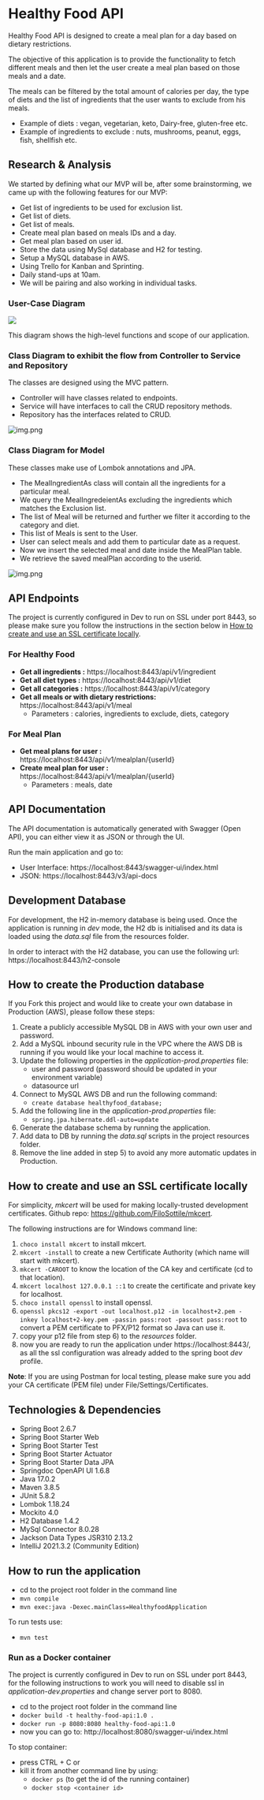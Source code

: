 # Healthy Food API
Healthy Food API is designed to create a meal plan for a day based on dietary restrictions. 

The objective of this application is to provide the functionality to fetch different meals and then let the user create a meal plan based on those meals and a date.

The meals can be filtered by the total amount of calories per day, the type of diets and the list of ingredients that the user wants to exclude from his meals.

* Example of diets :  vegan, vegetarian, keto, Dairy-free, gluten-free etc.
* Example of ingredients to exclude :  nuts, mushrooms, peanut, eggs, fish, shellfish etc.

## Research & Analysis
We started by defining what our MVP will be, after some brainstorming, we came up with the following features for our MVP:

* Get list of ingredients to be used for exclusion list.
* Get list of diets.
* Get list of meals.
* Create meal plan based on meals IDs and a day.
* Get meal plan based on user id.
* Store the data using MySql database and H2 for testing.
* Setup a MySQL database in AWS.
* Using Trello for Kanban and Sprinting.
* Daily stand-ups at 10am.
* We will be pairing and also working in individual tasks.


### User-Case Diagram
![](docs/HealthyFoodAPI-UserCaseDiagram.drawio.png)

This diagram shows the high-level functions and scope of our application.

### Class Diagram to exhibit the flow from Controller to Service and Repository

The classes are designed using the MVC pattern.
* Controller will have classes related to endpoints. 
* Service will have interfaces to call the CRUD repository methods.
* Repository has the interfaces related to CRUD.

![img.png](docs/ControllerAndServiceUML.png)

### Class Diagram for Model

These classes make use of Lombok annotations and JPA.
* The MealIngredientAs class will contain all the ingredients for a particular meal.
* We query the MealIngredeientAs excluding the ingredients which matches the Exclusion list.
* The list of Meal will be returned and further we filter it according to the category and diet.
* This list of Meals is sent to the User.
* User can select meals and add them to particular date as a request.
* Now we insert the selected meal and date inside the MealPlan table.
* We retrieve the saved mealPlan according to the userid.

![img.png](docs/ClassModel.png)

## API Endpoints

The project is currently configured in Dev to run on SSL under port 8443, so please make sure you follow the instructions in the section below in [How to create and use an SSL certificate locally](#how-to-create-and-use-an-ssl-certificate-locally). 

### For Healthy Food
* **Get all ingredients :** https://localhost:8443/api/v1/ingredient
* **Get all diet types :** https://localhost:8443/api/v1/diet
* **Get all categories :** https://localhost:8443/api/v1/category
* **Get all meals or with dietary restrictions:** https://localhost:8443/api/v1/meal
  * Parameters : calories, ingredients to exclude, diets, category

### For Meal Plan
* **Get meal plans for user :** https://localhost:8443/api/v1/mealplan/{userId}
* **Create meal plan for user :** https://localhost:8443/api/v1/mealplan/{userId}
  * Parameters : meals, date

## API Documentation

The API documentation is automatically generated with Swagger (Open API), you can either view it as JSON or through the UI.

Run the main application and go to:

- User Interface: https://localhost:8443/swagger-ui/index.html
- JSON: https://localhost:8443/v3/api-docs

##  Development Database

For development, the H2 in-memory database is being used. Once the application is running in *dev* mode, the H2 db is initialised and its data is loaded using the *data.sql* file from the resources folder.

In order to interact with the H2 database, you can use the following url: https://localhost:8443/h2-console

## How to create the Production database

If you Fork this project and would like to create your own database in Production (AWS), please follow these steps:

1) Create a publicly accessible MySQL DB in AWS with your own user and password.
2) Add a MySQL inbound security rule in the VPC where the AWS DB is running if you would like your local machine to access it.
3) Update the following properties in the *application-prod.properties* file:
   - user and password (password should be updated in your environment variable)
   - datasource url
4) Connect to MySQL AWS DB and run the following command:
   - `create database healthyfood_database;`
5) Add the following line in the *application-prod.properties* file:
   - `spring.jpa.hibernate.ddl-auto=update`
6) Generate the database schema by running the application.
7) Add data to DB by running the *data.sql* scripts in the project resources folder.
8) Remove the line added in step 5) to avoid any more automatic updates in Production.

## How to create and use an SSL certificate locally

For simplicity, *mkcert*  will be used for making locally-trusted development certificates. Github repo: https://github.com/FiloSottile/mkcert.

The following instructions are for Windows command line:

1) `choco install mkcert` to install mkcert.
2) `mkcert -install` to create a new Certificate Authority (which name will start with mkcert).
3) `mkcert -CAROOT` to know the location of the CA key and certificate (cd to that location).
4) `mkcert localhost 127.0.0.1 ::1` to create the certificate and private key for localhost.
5) `choco install openssl` to install openssl.
6) `openssl pkcs12 -export -out localhost.p12 -in localhost+2.pem -inkey localhost+2-key.pem -passin pass:root -passout pass:root` to convert a PEM certificate to PFX/P12 format so Java can use it.
7) copy your p12 file from step 6) to the *resources* folder.
8) now you are ready to run the application under https://localhost:8443/, as all the ssl configuration was already added to the spring boot *dev* profile.

**Note**: If you are using Postman for local testing, please make sure you add your CA certificate (PEM file) under File/Settings/Certificates.

## Technologies & Dependencies
- Spring Boot 2.6.7
- Spring Boot Starter Web
- Spring Boot Starter Test
- Spring Boot Starter Actuator
- Spring Boot Starter Data JPA
- Springdoc OpenAPI UI 1.6.8
- Java 17.0.2
- Maven 3.8.5
- JUnit 5.8.2
- Lombok 1.18.24
- Mockito 4.0
- H2 Database 1.4.2
- MySql Connector 8.0.28
- Jackson Data Types JSR310 2.13.2
- IntelliJ 2021.3.2 (Community Edition)

## How to run the application
  * cd to the project root folder in the command line
  * `mvn compile`
  * `mvn exec:java -Dexec.mainClass=HealthyfoodApplication`

To run tests use:
- `mvn test`

### Run as a Docker container

The project is currently configured in Dev to run on SSL under port 8443, for the following instructions to work you will need to disable ssl in *application-dev.properties* and change server port to 8080.

* cd to the project root folder in the command line
* `docker build -t healthy-food-api:1.0 .`
* `docker run -p 8080:8080 healthy-food-api:1.0`
* now you can go to: http://localhost:8080/swagger-ui/index.html

To stop container:

* press CTRL + C or
* kill it from another command line by using:
  * `docker ps` (to get the id of the running container)
  * `docker stop <container id>`

